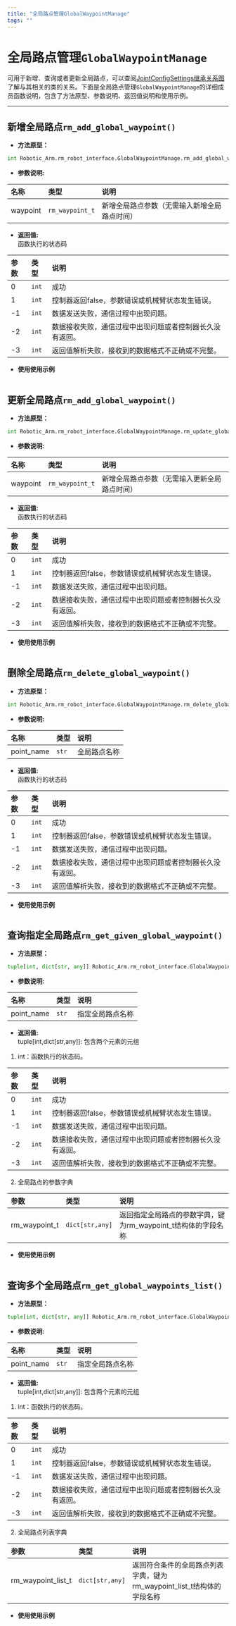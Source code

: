 ```yaml
---
title: "全局路点管理GlobalWaypointManage"
tags: ""
---
```


# 全局路点管理`GlobalWaypointManage`

可用于新增、查询或者更新全局路点，可以查阅[JointConfigSettings继承关系图](../继承关系图/关节配置JointConfigSettings.md)了解与其相关的类的关系。下面是全局路点管理`GlobalWaypointManage`的详细成员函数说明，包含了方法原型、参数说明、返回值说明和使用示例。

---
## 新增全局路点`rm_add_global_waypoint()`

- **方法原型：**
```python
int Robotic_Arm.rm_robot_interface.GlobalWaypointManage.rm_add_global_waypoint (self, rm_waypoint_t waypoint)
```

- **参数说明:**

| 名称        | 类型    | 说明                                   |
| :-------- | :---- | :----------------------------------- |
| waypoint      | `rm_waypoint_t` | 新增全局路点参数（无需输入新增全局路点时间）  |

- **返回值:** </br>
函数执行的状态码

|   参数    |  类型   |   说明    |
| :--- | :--- | :---|
|   0  |    `int`   |    成功    |
|   1  |    `int`   |   控制器返回false，参数错误或机械臂状态发生错误。    |
|  -1  |    `int`   |   数据发送失败，通信过程中出现问题。    |
|  -2  |    `int`   |   数据接收失败，通信过程中出现问题或者控制器长久没有返回。    |
|  -3  |    `int`   |   返回值解析失败，接收到的数据格式不正确或不完整。   |

- **使用使用示例**
  
```python

```

## 更新全局路点`rm_add_global_waypoint()`

- **方法原型：**
```python
int Robotic_Arm.rm_robot_interface.GlobalWaypointManage.rm_update_global_waypoint (self, rm_waypoint_t waypoint)	
```

- **参数说明:**

| 名称        | 类型    | 说明                                   |
| :-------- | :---- | :----------------------------------- |
| waypoint      | `rm_waypoint_t` | 新增全局路点参数（无需输入更新全局路点时间）  |

- **返回值:** </br>
函数执行的状态码

|   参数    |  类型   |   说明    |
| :--- | :--- | :---|
|   0  |    `int`   |    成功    |
|   1  |    `int`   |   控制器返回false，参数错误或机械臂状态发生错误。    |
|  -1  |    `int`   |   数据发送失败，通信过程中出现问题。    |
|  -2  |    `int`   |   数据接收失败，通信过程中出现问题或者控制器长久没有返回。    |
|  -3  |    `int`   |   返回值解析失败，接收到的数据格式不正确或不完整。   |

- **使用使用示例**
  
```python

```

## 删除全局路点`rm_delete_global_waypoint()`

- **方法原型：**
```python
int Robotic_Arm.rm_robot_interface.GlobalWaypointManage.rm_delete_global_waypoint (self, str point_name)
```

- **参数说明:**

| 名称        | 类型    | 说明                                   |
| :-------- | :---- | :----------------------------------- |
| point_name      | `str` | 全局路点名称  |

- **返回值:** </br>
函数执行的状态码

|   参数    |  类型   |   说明    |
| :--- | :--- | :---|
|   0  |    `int`   |    成功    |
|   1  |    `int`   |   控制器返回false，参数错误或机械臂状态发生错误。    |
|  -1  |    `int`   |   数据发送失败，通信过程中出现问题。    |
|  -2  |    `int`   |   数据接收失败，通信过程中出现问题或者控制器长久没有返回。    |
|  -3  |    `int`   |   返回值解析失败，接收到的数据格式不正确或不完整。   |

- **使用使用示例**
  
```python

```

## 查询指定全局路点`rm_get_given_global_waypoint()`

- **方法原型：**
```python
tuple[int, dict[str, any]] Robotic_Arm.rm_robot_interface.GlobalWaypointManage.rm_get_given_global_waypoint	(self, str point_name)	
```

- **参数说明:**

| 名称        | 类型    | 说明                                   |
| :-------- | :---- | :----------------------------------- |
| point_name      | `str` | 指定全局路点名称  |

- **返回值:** </br>
tuple[int,dict[str,any]]: 包含两个元素的元组

1. int：函数执行的状态码。

|   参数    |  类型   |   说明    |
| :--- | :--- | :---|
|   0  |    `int`   |    成功    |
|   1  |    `int`   |   控制器返回false，参数错误或机械臂状态发生错误。    |
|  -1  |    `int`   |   数据发送失败，通信过程中出现问题。    |
|  -2  |    `int`   |   数据接收失败，通信过程中出现问题或者控制器长久没有返回。    |
|  -3  |    `int`   |   返回值解析失败，接收到的数据格式不正确或不完整。   |

2. 全局路点的参数字典

|   参数    |  类型   |   说明    |
| :--- | :--- | :---|
|   rm_waypoint_t  |    `dict[str,any]`   |    返回指定全局路点的参数字典，键为rm_waypoint_t结构体的字段名称    |

- **使用使用示例**
  
```python

```

## 查询多个全局路点`rm_get_global_waypoints_list()`

- **方法原型：**
```python
tuple[int, dict[str, any]] Robotic_Arm.rm_robot_interface.GlobalWaypointManage.rm_get_global_waypoints_list (self, int page_num, int page_size, str vague_search)
```

- **参数说明:**

| 名称        | 类型    | 说明                                   |
| :-------- | :---- | :----------------------------------- |
| point_name      | `str` | 指定全局路点名称  |

- **返回值:** </br>
tuple[int,dict[str,any]]: 包含两个元素的元组

1. int：函数执行的状态码。

|   参数    |  类型   |   说明    |
| :--- | :--- | :---|
|   0  |    `int`   |    成功    |
|   1  |    `int`   |   控制器返回false，参数错误或机械臂状态发生错误。    |
|  -1  |    `int`   |   数据发送失败，通信过程中出现问题。    |
|  -2  |    `int`   |   数据接收失败，通信过程中出现问题或者控制器长久没有返回。    |
|  -3  |    `int`   |   返回值解析失败，接收到的数据格式不正确或不完整。   |

2. 全局路点列表字典

|   参数    |  类型   |   说明    |
| :--- | :--- | :---|
|   rm_waypoint_list_t  |    `dict[str,any]`   |    返回符合条件的全局路点列表字典，键为rm_waypoint_list_t结构体的字段名称    |

- **使用使用示例**
  
```python

```

